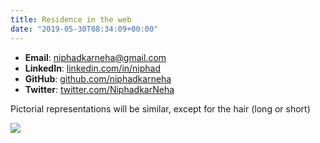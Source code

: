 ```yaml
---
title: Residence in the web
date: "2019-05-30T08:34:09+00:00"
---
```


- **Email**: [niphadkarneha@gmail.com](mailto:niphadkarneha[AT]gmail[DOT]com)
- **LinkedIn**: [linkedin.com/in/niphad](https://www.linkedin.com/in/niphad/)
- **GitHub**: [github.com/niphadkarneha](https://github.com/niphadkarneha)
- **Twitter**: [twitter.com/NiphadkarNeha](https://twitter.com/NiphadkarNeha)

Pictorial representations will be similar, except for the hair (long or short)

<img src="https://en.gravatar.com/userimage/127710249/9539db48f0626bf27c3aec68f56f2ac1.jpg?size=200"/>
